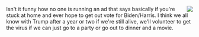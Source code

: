 <img src="http://scripting.com/images/2020/09/01/bidenHarris.png" border="0" align="right">Isn't it funny how no one is running an ad that says basically if you're stuck at home and ever hope to get out vote for Biden/Harris. I think we all know with Trump after a year or two if we're still alive, we'll volunteer to get the virus if we can just go to a party or go out to dinner and a movie. 
